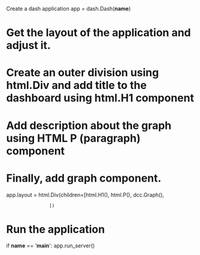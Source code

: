 Create a dash application
app = dash.Dash(__name__)

# Get the layout of the application and adjust it.
# Create an outer division using html.Div and add title to the dashboard using html.H1 component
# Add description about the graph using HTML P (paragraph) component
# Finally, add graph component.
app.layout = html.Div(children=[html.H1(),
                                html.P(),
                                dcc.Graph(),
                                               
                    ])

# Run the application                   
if __name__ == '__main__':
    app.run_server()
